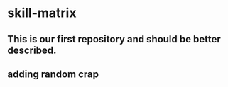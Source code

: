 # skill-matrix

## This is our first repository and should be better described.

## adding random crap